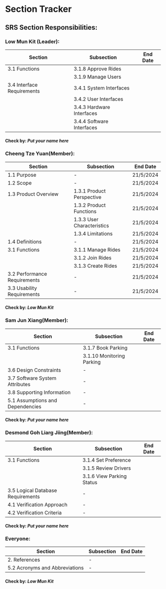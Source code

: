 # Section Tracker
## SRS Section Responsibilities:
### **Low Mun Kit (Leader):**
| Section                    | Subsection                | End Date |
|----------------------------|---------------------------|----------|
|3.1 Functions               |3.1.8 Approve Rides        |          |
|                            |3.1.9 Manage Users         |          |
|3.4 Interface Requirements  |3.4.1 System Interfaces    |          |
|                            |3.4.2 User Interfaces      |          |
|                            |3.4.3 Hardware Interfaces  |          |
|                            |3.4.4 Software Interfaces  |          |
#### Check by: _Put your name here_ 

### **Cheeng Tze Yuan(Member):**
| Section                     | Subsection                | End Date |
|-----------------------------|---------------------------|----------|
|1.1 Purpose                  |-                          |21/5/2024 |
|1.2 Scope                    |-                          |21/5/2024 |
|1.3 Product Overview         |1.3.1 Product Perspective  |21/5/2024 |
|                             |1.3.2 Product Functions    |21/5/2024 |
|                             |1.3.3 User Characteristics |21/5/2024 |
|                             |1.3.4 Limitations          |21/5/2024 |
|1.4 Definitions              |-                          |21/5/2024 |
|3.1 Functions                |3.1.1 Manage Rides         |21/5/2024 |
|                             |3.1.2 Join Rides           |21/5/2024 |
|                             |3.1.3 Create Rides         |21/5/2024 |
|3.2 Performance Requirements |-                          |21/5/2024 |
|3.3 Usability Requirements   |-                          |21/5/2024 |
#### Check by: _Low Mun Kit_

### **Sam Jun Xiang(Member):**
| Section                           | Subsection                | End Date |
|-----------------------------------|---------------------------|----------|
|3.1 Functions                      |3.1.7 Book Parking         |          |
|                                   |3.1.10 Monitoring Parking  |          |
|3.6 Design Constraints             |-                          |          |
|3.7 Software System Attributes     |-                          |          |
|3.8 Supporting Information         |-                          |          |
|5.1 Assumptions and Dependencies   |-                          |          |
#### Check by: _Put your name here_

### **Desmond Goh Liarg Jiing(Member):**
| Section                           | Subsection                | End Date |
|-----------------------------------|---------------------------|----------|
|3.1 Functions                      |3.1.4 Set Preference       |          |
|                                   |3.1.5 Review Drivers       |          |
|                                   |3.1.6 View Parking Status  |          |
|3.5 Logical Database Requirements  |-                          |          |
|4.1 Verification Approach          |-                          |          |
|4.2 Verification Criteria          |-                          |          |
#### Check by: _Put your name here_

### **Everyone:**
| Section                           | Subsection                | End Date |
|-----------------------------------|---------------------------|----------|
|2. References                      |-                          |          | 
|5.2 Acronyms and Abbreviations     |-                          |          |
#### Check by: _Low Mun Kit_